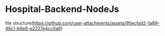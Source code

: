 ﻿# Hospital-Backend-NodeJs
file structure(https://github.com/user-attachments/assets/95ecfad2-1a89-48c1-b6e8-e2227e4cc0a6)
